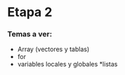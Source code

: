 # Etapa 2

### Temas a ver:
* Array (vectores y tablas)
* for 
* variables locales y globales
*listas
